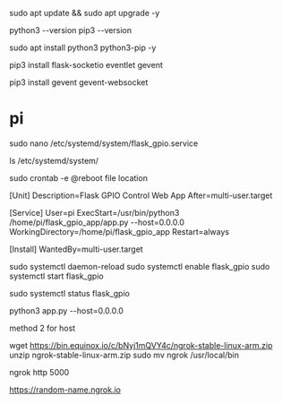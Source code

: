 sudo apt update && sudo apt upgrade -y


python3 --version
pip3 --version


sudo apt install python3 python3-pip -y


pip3 install flask-socketio eventlet gevent

pip3 install gevent gevent-websocket

# pi
sudo nano /etc/systemd/system/flask_gpio.service


ls /etc/systemd/system/

sudo crontab -e
@reboot file location

[Unit]
Description=Flask GPIO Control Web App
After=multi-user.target

[Service]
User=pi
ExecStart=/usr/bin/python3 /home/pi/flask_gpio_app/app.py --host=0.0.0.0
WorkingDirectory=/home/pi/flask_gpio_app
Restart=always

[Install]
WantedBy=multi-user.target



sudo systemctl daemon-reload
sudo systemctl enable flask_gpio
sudo systemctl start flask_gpio



sudo systemctl status flask_gpio




python3 app.py --host=0.0.0.0

method 2 for host

wget https://bin.equinox.io/c/bNyj1mQVY4c/ngrok-stable-linux-arm.zip
unzip ngrok-stable-linux-arm.zip
sudo mv ngrok /usr/local/bin


ngrok http 5000


https://random-name.ngrok.io
